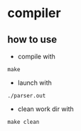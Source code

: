 # compiler

## how to use
- compile with 
```
make
```

- launch with 
```
./parser.out
```
- clean work dir with 
```
make clean
```